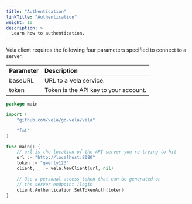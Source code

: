 ```yaml
---
title: "Authentication"
linkTitle: "Authentication"
weight: 10
description: >
  Learn how to authentication.
---
```


Vela client requires the following four parameters specified to connect to a server.

| Parameter  | Description|
| :---         |     :---     |
| baseURL   | URL to a Vela service.   |
| token | Token is the API key to your account. |

```go
package main

import (
    "github.com/vela/go-vela/vela"

    "fmt"
)

func main() {
    // url is the location of the API server you're trying to hit
    url := "http://localhost:8080"
    token := "qwerty123"
    client, _ := vela.NewClient(url, nil)

    // Use a personal access token that can be generated on
    // the server endpoint /login
    client.Authentication.SetTokenAuth(token)
}
```

